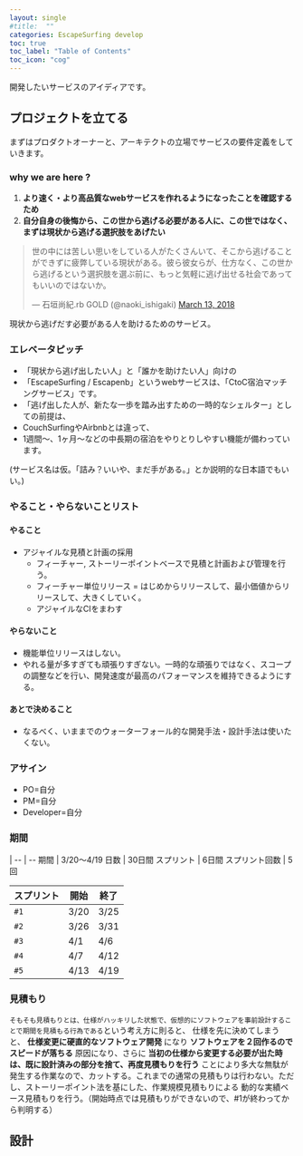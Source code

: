 ```yaml
---
layout: single
#title:  ""
categories: EscapeSurfing develop
toc: true
toc_label: "Table of Contents"
toc_icon: "cog"
---
```


開発したいサービスのアイディアです。

## プロジェクトを立てる

まずはプロダクトオーナーと、アーキテクトの立場でサービスの要件定義をしていきます。

### why we are here ?

1. **より速く・より高品質なwebサービスを作れるようになったことを確認するため**
2. **自分自身の後悔から、この世から逃げる必要がある人に、この世ではなく、まずは現状から逃げる選択肢をあげたい**

<blockquote class="twitter-tweet" data-lang="en"><p lang="ja" dir="ltr">世の中には苦しい思いをしている人がたくさんいて、そこから逃げることができずに疲弊している現状がある。彼ら彼女らが、仕方なく、この世から逃げるという選択肢を選ぶ前に、もっと気軽に逃げ出せる社会であってもいいのではないか。</p>&mdash; 石垣尚紀.rb GOLD (@naoki_ishigaki) <a href="https://twitter.com/naoki_ishigaki/status/973557879780163584?ref_src=twsrc%5Etfw">March 13, 2018</a></blockquote>
<script async src="https://platform.twitter.com/widgets.js" charset="utf-8"></script>

現状から逃げだす必要がある人を助けるためのサービス。

### エレベータピッチ

* 「現状から逃げ出したい人」と「誰かを助けたい人」向けの
* 「EscapeSurfing / Escapenb」というwebサービスは、「CtoC宿泊マッチングサービス」です。
* 「逃げ出した人が、新たな一歩を踏み出すための一時的なシェルター」としての前提は、
* CouchSurfingやAirbnbとは違って、
* 1週間〜、1ヶ月〜などの中長期の宿泊をやりとりしやすい機能が備わっています。

(サービス名は仮。「詰み？いいや、まだ手がある。」とか説明的な日本語でもいい。)

### やること・やらないことリスト
#### やること
* アジャイルな見積と計画の採用
  * フィーチャー, ストーリーポイントベースで見積と計画および管理を行う。
  * フィーチャー単位リリース = はじめからリリースして、最小価値からリリースして、大きくしていく。
  * アジャイルなCIをまわす

#### やらないこと
* 機能単位リリースはしない。
* やれる量が多すぎても頑張りすぎない。一時的な頑張りではなく、スコープの調整などを行い、開発速度が最高のパフォーマンスを維持できるようにする。

#### あとで決めること
* なるべく、いままでのウォーターフォール的な開発手法・設計手法は使いたくない。

### アサイン
* PO=自分
* PM=自分
* Developer=自分

### 期間

   |
-- | --
期間 | 3/20〜4/19
日数 | 30日間
スプリント | 6日間
スプリント回数 | 5回

スプリント | 開始 | 終了
-- | -- | --
`#1` | 3/20 | 3/25
`#2` | 3/26 | 3/31
`#3` | 4/1 | 4/6
`#4` | 4/7 | 4/12
`#5` | 4/13 | 4/19

### 見積もり
`そもそも見積もりとは、仕様がハッキリした状態で、仮想的にソフトウェアを事前設計することで期間を見積もる行為である`という考え方に則ると、
仕様を先に決めてしまうと、 **仕様変更に硬直的なソフトウェア開発** になり **ソフトウェアを２回作るのでスピードが落ちる** 原因になり、さらに **当初の仕様から変更する必要が出た時は、既に設計済みの部分を捨て、再度見積もりを行う** ことにより多大な無駄が発生する作業なので、カットする。これまでの通常の見積もりは行わない。ただし、ストーリーポイント法を基にした、作業規模見積もりによる
動的な実績ベース見積もりを行う。（開始時点では見積もりができないので、#1が終わってから判明する）

## 設計
